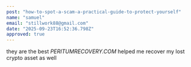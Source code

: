 ```yaml
---
post: "how-to-spot-a-scam-a-practical-guide-to-protect-yourself"
name: "samuel"
email: "stillwork88@gmail.com"
date: "2025-09-23T16:52:36.798Z"
approved: true
---
```


they are the best *PERITUMRECOVERY.COM* helped me recover my lost crypto asset as well

